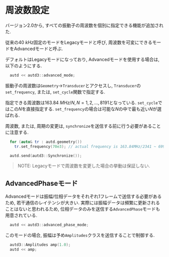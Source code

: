 # 周波数設定

バージョン2.0から, すべての振動子の周波数を個別に指定できる機能が追加された.

従来の$\SI{40}{kHz}$固定のモードをLegacyモードと呼び, 周波数を可変にできるモードをAdvancedモードと呼ぶ.

デフォルトはLegacyモードになっており, Advancedモードを使用する場合は, 以下のようにする.

```cpp
  autd << autd3::advanced_mode;
```

振動子の周波数は`Geometry`→`Transducer`とアクセスし, `Transducer`の`set_frequency`, または, `set_cycle`関数で指定する.

指定できる周波数は$\SI{163.84}{MHz}/N, N=1,2,...,8191$となっている.
`set_cycle`ではこの$N$を直接指定する. 
`set_frequency`の場合は可能な$N$の中で最も近い$N$が選ばれる.

周波数, または, 周期の変更は, `synchronize`を送信する前に行う必要があることに注意する.

```cpp
  for (auto& tr : autd.geometry())
    tr.set_frequency(70e3); // actual frequency is 163.84MHz/2341 ~ 69987 Hz

  autd.send(autd3::Synchronize());
```

> NOTE: Legacyモードで周波数を変更した場合の挙動は保証しない.

## AdvancedPhaseモード

Advancedモードは振幅/位相データをそれぞれ1フレームで送信する必要があるため, 若干通信のレイテンシが大きい.
実際には振幅データは頻繁に更新されることはないと思われるため, 位相データのみを送信する`AdvancedPhase`モードも用意されている.

```cpp
  autd << autd3::advanced_phase_mode;
```

このモードの場合, 振幅は予め`Amplitudes`クラスを送信することで制御する.

```cpp
  autd3::Amplitudes amp(1.0);
  autd << amp;
```

